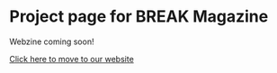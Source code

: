 # Project page for BREAK Magazine

Webzine coming soon!

[Click here to move to our website](https://khj3782.github.io/break/)

